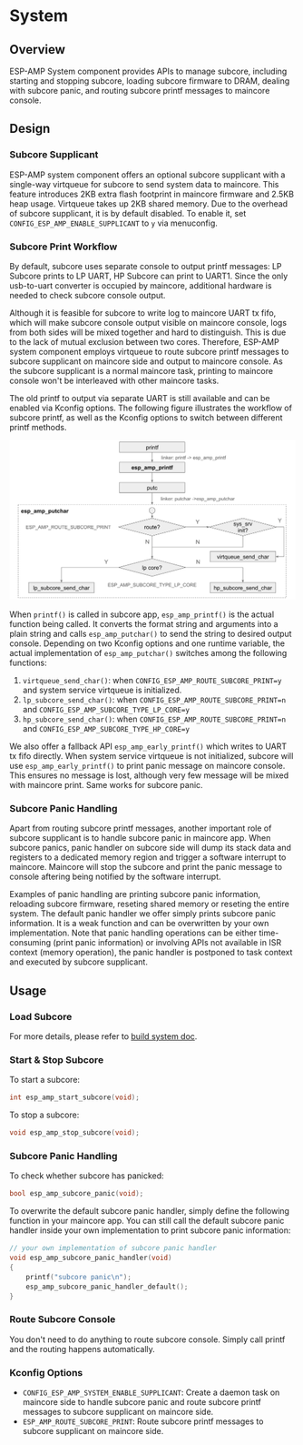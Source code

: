 # System

## Overview

ESP-AMP System component provides APIs to manage subcore, including starting and stopping subcore, loading subcore firmware to DRAM, dealing with subcore panic, and routing subcore printf messages to maincore console.

## Design

### Subcore Supplicant

ESP-AMP system component offers an optional subcore supplicant with a single-way virtqueue for subcore to send system data to maincore. This feature introduces 2KB extra flash footprint in maincore firmware and 2.5KB heap usage. Virtqueue takes up 2KB shared memory. Due to the overhead of subcore supplicant, it is by default disabled. To enable it, set `CONFIG_ESP_AMP_ENABLE_SUPPLICANT` to `y` via menuconfig.

### Subcore Print Workflow

By default, subcore uses separate console to output printf messages: LP Subcore prints to LP UART, HP Subcore can print to UART1. Since the only usb-to-uart converter is occupied by maincore, additional hardware is needed to check subcore console output.

Although it is feasible for subcore to write log to maincore UART tx fifo, which will make subcore console output visible on maincore console, logs from both sides will be mixed together and hard to distinguish. This is due to the lack of mutual exclusion between two cores. Therefore, ESP-AMP system component employs virtqueue to route subcore printf messages to subcore supplicant on maincore side and output to maincore console. As the subcore supplicant is a normal maincore task, printing to maincore console won't be interleaved with other maincore tasks.

The old printf to output via separate UART is still available and can be enabled via Kconfig options. The following figure illustrates the workflow of subcore printf, as well as the Kconfig options to switch between different printf methods.

![subcore print workflow](./imgs/subcore_print_workflow.png)

When `printf()` is called in subcore app, `esp_amp_printf()` is the actual function being called. It converts the format string and arguments into a plain string and calls `esp_amp_putchar()` to send the string to desired output console. Depending on two Kconfig options and one runtime variable, the actual implementation of `esp_amp_putchar()` switches among the following functions:

1. `virtqueue_send_char()`: when `CONFIG_ESP_AMP_ROUTE_SUBCORE_PRINT=y` and system service virtqueue is initialized.
2. `lp_subcore_send_char()`: when `CONFIG_ESP_AMP_ROUTE_SUBCORE_PRINT=n` and `CONFIG_ESP_AMP_SUBCORE_TYPE_LP_CORE=y`
3. `hp_subcore_send_char()`: when `CONFIG_ESP_AMP_ROUTE_SUBCORE_PRINT=n` and `CONFIG_ESP_AMP_SUBCORE_TYPE_HP_CORE=y`

We also offer a fallback API `esp_amp_early_printf()` which writes to UART tx fifo directly. When system service virtqueue is not initialized, subcore will use `esp_amp_early_printf()` to print panic message on maincore console. This ensures no message is lost, although very few message will be mixed with maincore print. Same works for subcore panic.

### Subcore Panic Handling

Apart from routing subcore printf messages, another important role of subcore supplicant is to handle subcore panic in maincore app. When subcore panics, panic handler on subcore side will dump its stack data and registers to a dedicated memory region and trigger a software interrupt to maincore. Maincore will stop the subcore and print the panic message to console aftering being notified by the software interrupt.

Examples of panic handling are printing subcore panic information, reloading subcore firmware, reseting shared memory or reseting the entire system. The default panic handler we offer simply prints subcore panic information. It is a weak function and can be overwritten by your own implementation. Note that panic handling operations can be either time-consuming (print panic information) or involving APIs not available in ISR context (memory operation), the panic handler is postponed to task context and executed by subcore supplicant. 

## Usage

### Load Subcore

For more details, please refer to [build system doc](build_system.md).

### Start & Stop Subcore

To start a subcore:

``` c
int esp_amp_start_subcore(void);
```

To stop a subcore:

``` c
void esp_amp_stop_subcore(void);
```

### Subcore Panic Handling

To check whether subcore has panicked:

``` c
bool esp_amp_subcore_panic(void);
```

To overwrite the default subcore panic handler, simply define the following function in your maincore app. You can still call the default subcore panic handler inside your own implementation to print subcore panic information:

``` c
// your own implementation of subcore panic handler
void esp_amp_subcore_panic_handler(void)
{
    printf("subcore panic\n");
    esp_amp_subcore_panic_handler_default();
}
```

### Route Subcore Console

You don't need to do anything to route subcore console. Simply call printf and the routing happens automatically.

### Kconfig Options

* `CONFIG_ESP_AMP_SYSTEM_ENABLE_SUPPLICANT`: Create a daemon task on maincore side to handle subcore panic and route subcore printf messages to subcore supplicant on maincore side.
* `ESP_AMP_ROUTE_SUBCORE_PRINT`: Route subcore printf messages to subcore supplicant on maincore side.
